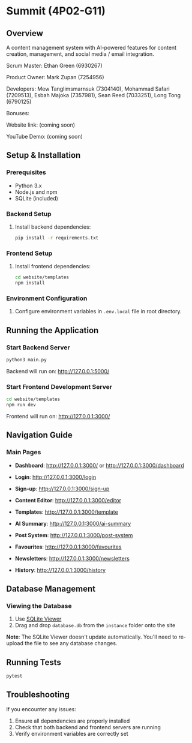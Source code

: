 # Summit (4P02-G11)

## Overview
A content management system with AI-powered features for content creation, management, and social media / email integration.

Scrum Master: Ethan Green (6930267)

Product Owner: Mark Zupan (7254956)

Developers: Mew Tanglimsmarnsuk (7304140), Mohammad Safari (7209513), Esbah Majoka (7357981), Sean Reed (7033251), Long Tong (6790125)

Bonuses:

Website link: (coming soon)

YouTube Demo: (coming soon)

## Setup & Installation

### Prerequisites
- Python 3.x
- Node.js and npm
- SQLite (included)

### Backend Setup
1. Install backend dependencies:
   ```bash
   pip install -r requirements.txt
   ```

### Frontend Setup
1. Install frontend dependencies:
   ```bash
   cd website/templates
   npm install
   ```

### Environment Configuration
1. Configure environment variables in `.env.local` file in root directory.

## Running the Application

### Start Backend Server
```bash
python3 main.py
```
Backend will run on: http://127.0.0.1:5000/

### Start Frontend Development Server
```bash
cd website/templates
npm run dev
```
Frontend will run on: http://127.0.0.1:3000/

## Navigation Guide

### Main Pages
- **Dashboard**: http://127.0.0.1:3000/ or http://127.0.0.1:3000/dashboard
- **Login**: http://127.0.0.1:3000/login
- **Sign-up**: http://127.0.0.1:3000/sign-up

- **Content Editor**: http://127.0.0.1:3000/editor
- **Templates**: http://127.0.0.1:3000/template
- **AI Summary**: http://127.0.0.1:3000/ai-summary
- **Post System**: http://127.0.0.1:3000/post-system
- **Favourites**: http://127.0.0.1:3000/favourites
- **Newsletters**: http://127.0.0.1:3000/newsletters
- **History**: http://127.0.0.1:3000/history

## Database Management

### Viewing the Database
1. Use [SQLite Viewer](https://sqliteviewer.app/)
2. Drag and drop `database.db` from the `instance` folder onto the site

**Note**: The SQLite Viewer doesn't update automatically. You'll need to re-upload the file to see any database changes.

## Running Tests
```bash
pytest
```

## Troubleshooting

If you encounter any issues:
1. Ensure all dependencies are properly installed
2. Check that both backend and frontend servers are running
3. Verify environment variables are correctly set
